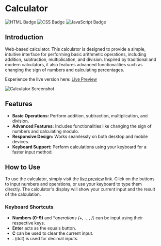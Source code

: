 # Calculator

![HTML Badge](https://img.shields.io/badge/HTML-5-orange?logo=html5&logoColor=white)
![CSS Badge](https://img.shields.io/badge/CSS-3-blue?logo=css3&logoColor=white)
![JavaScript Badge](https://img.shields.io/badge/JavaScript-ES6-yellow?logo=javascript&logoColor=white)

## Introduction

Web-based calculator. This calculator is designed to provide a simple, intuitive interface for performing basic arithmetic operations, including addition, subtraction, multiplication, and division. Inspired by traditional and modern calculators, it also features advanced functionalities such as changing the sign of numbers and calculating percentages.

Experience the live version here: [Live Preview](https://lindestad.github.io/calculator/)

![Calculator Screenshot](https://github.com/lindestad/calculator/assets/99703478/b9606884-9ffc-4722-befe-2e2a91543fb6)

## Features

- **Basic Operations:** Perform addition, subtraction, multiplication, and division.
- **Advanced Features:** Includes functionalities like changing the sign of numbers and calculating modulo.
- **Responsive Design:** Works seamlessly on both desktop and mobile devices.
- **Keyboard Support:** Perform calculations using your keyboard for a faster input method.

## How to Use

To use the calculator, simply visit the [live preview](https://lindestad.github.io/calculator/) link. Click on the buttons to input numbers and operations, or use your keyboard to type them directly. The calculator's display will show your current input and the result of the calculation.

### Keyboard Shortcuts

- **Numbers (0-9)** and **operations (+, -, *, /)** can be input using their respective keys.
- **Enter** acts as the equals button.
- **C** can be used to clear the current input.
- **.** (dot) is used for decimal inputs.
